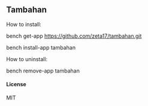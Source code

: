 ## Tambahan

How to install:

bench get-app https://github.com/zeta17/tambahan.git

bench install-app tambahan

How to uninstall:

bench remove-app tambahan

#### License

MIT
